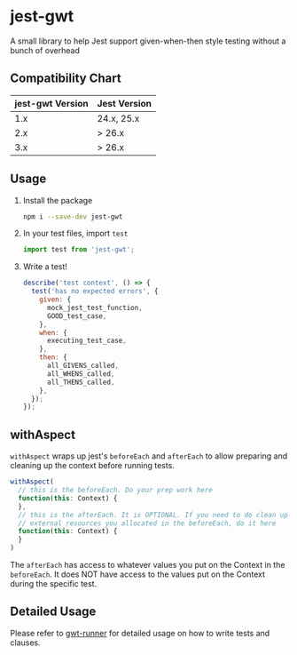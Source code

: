 # jest-gwt
A small library to help Jest support given-when-then style testing without a
bunch of overhead

## Compatibility Chart

| jest-gwt Version | Jest Version |
| ---------------- | ------------ |
|       1.x        |  24.x, 25.x  |
|       2.x        |    > 26.x    |
|       3.x        |    > 26.x    |

## Usage

1. Install the package
    ```bash
    npm i --save-dev jest-gwt
    ```
2. In your test files, import `test`
    ```js
    import test from 'jest-gwt';
    ```
3. Write a test!
    ```js
    describe('test context', () => {
      test('has no expected errors', {
        given: {
          mock_jest_test_function,
          GOOD_test_case,
        },
        when: {
          executing_test_case,
        },
        then: {
          all_GIVENS_called,
          all_WHENS_called,
          all_THENS_called,
        },
      });
    });
    ```

## withAspect

`withAspect` wraps up jest's `beforeEach` and `afterEach` to allow preparing and
cleaning up the context before running tests.

```js
withAspect(
  // this is the beforeEach. Do your prep work here
  function(this: Context) {
  },
  // this is the afterEach. It is OPTIONAL. If you need to do clean up of
  // external resources you allocated in the beforeEach, do it here
  function(this: Context) {
  }
)
```

The `afterEach` has access to whatever values you put on the Context in the
`beforeEach`. It does NOT have access to the values put on the Context during
the specific test.


## Detailed Usage

Please refer to [gwt-runner](https://github.com/devzeebo/gwt-runner) for
detailed usage on how to write tests and clauses.